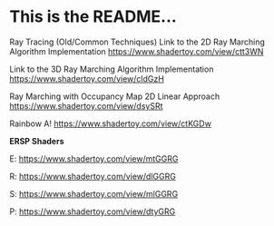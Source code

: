 # This is the README...
Ray Tracing (Old/Common Techniques)
Link to the 2D Ray Marching Algorithm Implementation https://www.shadertoy.com/view/ctt3WN

Link to the 3D Ray Marching Algorithm Implementation https://www.shadertoy.com/view/cldGzH

Ray Marching with Occupancy Map
2D Linear Approach
https://www.shadertoy.com/view/dsySRt

Rainbow A! https://www.shadertoy.com/view/ctKGDw

**ERSP Shaders**

E: https://www.shadertoy.com/view/mtGGRG

R: https://www.shadertoy.com/view/dlGGRG

S: https://www.shadertoy.com/view/mlGGRG

P: https://www.shadertoy.com/view/dtyGRG
